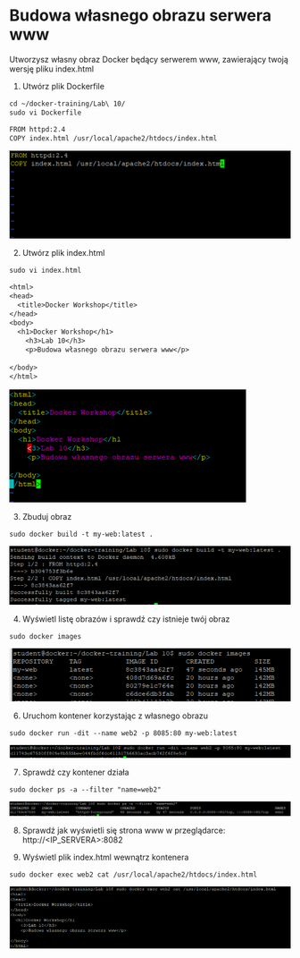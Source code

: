 # Budowa własnego obrazu serwera www

Utworzysz własny obraz Docker będący serwerem www, zawierający twoją wersję pliku index.html

1. Utwórz plik Dockerfile
```
cd ~/docker-training/Lab\ 10/ 
sudo vi Dockerfile
```
```
FROM httpd:2.4
COPY index.html /usr/local/apache2/htdocs/index.html
```
![Docker Build](img/lab10_1.png)

2. Utwórz plik index.html
```
sudo vi index.html
```

```
<html>
<head>
  <title>Docker Workshop</title>
</head>
<body>
  <h1>Docker Workshop</h1>
    <h3>Lab 10</h3>
    <p>Budowa własnego obrazu serwera www</p>
  
</body>
</html>
```
![Docker Build](img/lab10_2.png)

3. Zbuduj obraz
```
sudo docker build -t my-web:latest .
```
![Docker Build](img/lab10_3.png)

4. Wyświetl listę obrazów i sprawdź czy istnieje twój obraz
```
sudo docker images
```
![Docker Build](img/lab10_4.png)

6. Uruchom kontener korzystając z własnego obrazu
```
sudo docker run -dit --name web2 -p 8085:80 my-web:latest
```
![Docker Build](img/lab10_5.png)

7. Sprawdź czy kontener działa
```
sudo docker ps -a --filter "name=web2"
```
![Docker Build](img/lab10_6.png)

8. Sprawdź jak wyświetli się strona www w przeglądarce: http://<IP_SERVERA>:8082

9. Wyświetl plik index.html wewnątrz kontenera
```
sudo docker exec web2 cat /usr/local/apache2/htdocs/index.html 
```
![Docker Build](img/lab10_7.png)
